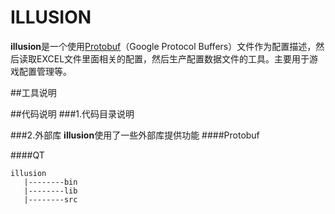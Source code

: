 # ILLUSION
**illusion**是一个使用[Protobuf](https://developers.google.com/protocol-buffers/)（Google  Protocol Buffers）文件作为配置描述，然后读取EXCEL文件里面相关的配置，然后生产配置数据文件的工具。主要用于游戏配置管理等。

##工具说明

##代码说明
###1.代码目录说明

###2.外部库
**illusion**使用了一些外部库提供功能
####Protobuf

####QT

```
illusion
   |--------bin
   |--------lib
   |--------src
```



